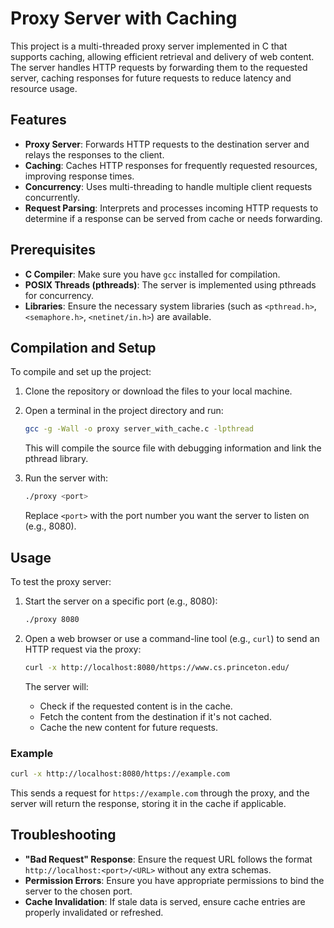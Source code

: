 # Proxy Server with Caching

This project is a multi-threaded proxy server implemented in C that supports caching, allowing efficient retrieval and delivery of web content. The server handles HTTP requests by forwarding them to the requested server, caching responses for future requests to reduce latency and resource usage.

## Features

- **Proxy Server**: Forwards HTTP requests to the destination server and relays the responses to the client.
- **Caching**: Caches HTTP responses for frequently requested resources, improving response times.
- **Concurrency**: Uses multi-threading to handle multiple client requests concurrently.
- **Request Parsing**: Interprets and processes incoming HTTP requests to determine if a response can be served from cache or needs forwarding.

## Prerequisites

- **C Compiler**: Make sure you have `gcc` installed for compilation.
- **POSIX Threads (pthreads)**: The server is implemented using pthreads for concurrency.
- **Libraries**: Ensure the necessary system libraries (such as `<pthread.h>`, `<semaphore.h>`, `<netinet/in.h>`) are available.

## Compilation and Setup

To compile and set up the project:

1. Clone the repository or download the files to your local machine.
2. Open a terminal in the project directory and run:

   ```bash
   gcc -g -Wall -o proxy server_with_cache.c -lpthread
   ```

   This will compile the source file with debugging information and link the pthread library.

3. Run the server with:

   ```bash
   ./proxy <port>
   ```

   Replace `<port>` with the port number you want the server to listen on (e.g., 8080).

## Usage

To test the proxy server:

1. Start the server on a specific port (e.g., 8080):

   ```bash
   ./proxy 8080
   ```

2. Open a web browser or use a command-line tool (e.g., `curl`) to send an HTTP request via the proxy:

   ```bash
   curl -x http://localhost:8080/https://www.cs.princeton.edu/
   ```

   The server will:

   - Check if the requested content is in the cache.
   - Fetch the content from the destination if it's not cached.
   - Cache the new content for future requests.

### Example

```bash
curl -x http://localhost:8080/https://example.com
```

This sends a request for `https://example.com` through the proxy, and the server will return the response, storing it in the cache if applicable.

## Troubleshooting

- **"Bad Request" Response**: Ensure the request URL follows the format `http://localhost:<port>/<URL>` without any extra schemas.
- **Permission Errors**: Ensure you have appropriate permissions to bind the server to the chosen port.
- **Cache Invalidation**: If stale data is served, ensure cache entries are properly invalidated or refreshed.
